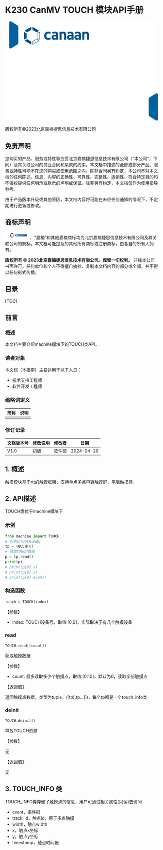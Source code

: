 # K230 CanMV TOUCH 模块API手册

![cover](../images/canaan-cover.png)

版权所有©2023北京嘉楠捷思信息技术有限公司

<div style="page-break-after:always"></div>

## 免责声明

您购买的产品、服务或特性等应受北京嘉楠捷思信息技术有限公司（“本公司”，下同）及其关联公司的商业合同和条款的约束，本文档中描述的全部或部分产品、服务或特性可能不在您的购买或使用范围之内。除非合同另有约定，本公司不对本文档的任何陈述、信息、内容的正确性、可靠性、完整性、适销性、符合特定目的和不侵权提供任何明示或默示的声明或保证。除非另有约定，本文档仅作为使用指导参考。

由于产品版本升级或其他原因，本文档内容将可能在未经任何通知的情况下，不定期进行更新或修改。

## 商标声明

![logo](../images/logo.png)、“嘉楠”和其他嘉楠商标均为北京嘉楠捷思信息技术有限公司及其关联公司的商标。本文档可能提及的其他所有商标或注册商标，由各自的所有人拥有。

**版权所有 © 2023北京嘉楠捷思信息技术有限公司。保留一切权利。**
非经本公司书面许可，任何单位和个人不得擅自摘抄、复制本文档内容的部分或全部，并不得以任何形式传播。

<div style="page-break-after:always"></div>

## 目录

[TOC]

## 前言

### 概述

本文档主要介绍machine模块下的TOUCH类API。

### 读者对象

本文档（本指南）主要适用于以下人员：

- 技术支持工程师
- 软件开发工程师

### 缩略词定义

| 简称 | 说明 |
| ---- | ---- |
| | |

### 修订记录

| 文档版本号 | 修改说明 | 修改者     | 日期       |
| ---------- | -------- | ---------- | ---------- |
| V1.0       | 初版     | 软件部      | 2024-04-20 |

## 1. 概述

触摸模块基于rtt的触摸框架，支持单点多点电容触摸屏、电阻触摸屏。

## 2. API描述

TOUCH类位于machine模块下

### 示例

```python
from machine import TOUCH
# 实例化TOUCH设备0
tp = TOUCH(0)
# 获取TOUCH数据
p = tp.read()
print(p)
# print(p[0].x)
# print(p[0].y)
# print(p[0].event)
```

### 构造函数

```python
touch = TOUCH(index)
```

【参数】

- index: TOUCH设备号，取值:[0,9]，实际取决于有几个触摸设备

### read

```python
TOUCH.read([count])
```

获取触摸数据

【参数】

- count: 最多读取多少个触摸点，取值:[0:10]，默认为0，读取全部触摸点

【返回值】

返回触摸点数据，类型为tuple，([tp[,tp...]])，每个tp都是一个touch_info类

### deinit

```python
TOUCH.deinit()
```

释放TOUCH资源

【参数】

无

【返回值】

无

## 3. TOUCH_INFO 类

TOUCH_INFO类存储了触摸点的信息，用户可通过相关属性(只读)去访问

- event，事件码
- track_id，触点id，用于多点触摸
- width，触点width
- x，触点x坐标
- y，触点y坐标
- timestamp，触点时间辍
